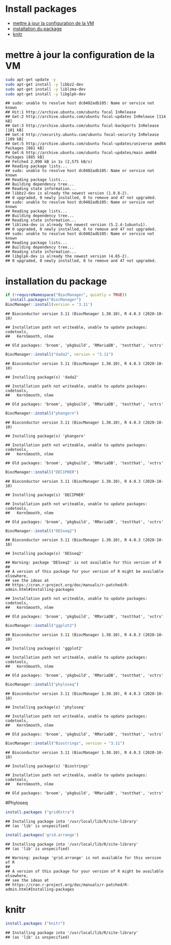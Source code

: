 Install packages
================

  - [mettre à jour la configuration de la
    VM](#mettre-à-jour-la-configuration-de-la-vm)
  - [installation du package](#installation-du-package)
  - [knitr](#knitr)

# mettre à jour la configuration de la VM

``` bash
sudo apt-get update -y 
sudo apt-get install -y libbz2-dev
sudo apt-get install -y liblzma-dev
sudo apt-get install -y libglpk-dev
```

    ## sudo: unable to resolve host dc0402adb105: Name or service not known
    ## Hit:1 http://archive.ubuntu.com/ubuntu focal InRelease
    ## Get:2 http://archive.ubuntu.com/ubuntu focal-updates InRelease [114 kB]
    ## Get:3 http://archive.ubuntu.com/ubuntu focal-backports InRelease [101 kB]
    ## Get:4 http://security.ubuntu.com/ubuntu focal-security InRelease [109 kB]
    ## Get:5 http://archive.ubuntu.com/ubuntu focal-updates/universe amd64 Packages [881 kB]
    ## Get:6 http://archive.ubuntu.com/ubuntu focal-updates/main amd64 Packages [885 kB]
    ## Fetched 2,090 kB in 1s (2,575 kB/s)
    ## Reading package lists...
    ## sudo: unable to resolve host dc0402adb105: Name or service not known
    ## Reading package lists...
    ## Building dependency tree...
    ## Reading state information...
    ## libbz2-dev is already the newest version (1.0.8-2).
    ## 0 upgraded, 0 newly installed, 0 to remove and 47 not upgraded.
    ## sudo: unable to resolve host dc0402adb105: Name or service not known
    ## Reading package lists...
    ## Building dependency tree...
    ## Reading state information...
    ## liblzma-dev is already the newest version (5.2.4-1ubuntu1).
    ## 0 upgraded, 0 newly installed, 0 to remove and 47 not upgraded.
    ## sudo: unable to resolve host dc0402adb105: Name or service not known
    ## Reading package lists...
    ## Building dependency tree...
    ## Reading state information...
    ## libglpk-dev is already the newest version (4.65-2).
    ## 0 upgraded, 0 newly installed, 0 to remove and 47 not upgraded.

# installation du package

``` r
if (!requireNamespace("BiocManager", quietly = TRUE))
  install.packages("BiocManager")
BiocManager::install(version = '3.11')
```

    ## Bioconductor version 3.11 (BiocManager 1.30.10), R 4.0.3 (2020-10-10)

    ## Installation path not writeable, unable to update packages: codetools,
    ##   KernSmooth, nlme

    ## Old packages: 'broom', 'pkgbuild', 'RMariaDB', 'testthat', 'vctrs'

``` r
BiocManager::install("dada2", version = "3.11")
```

    ## Bioconductor version 3.11 (BiocManager 1.30.10), R 4.0.3 (2020-10-10)

    ## Installing package(s) 'dada2'

    ## Installation path not writeable, unable to update packages: codetools,
    ##   KernSmooth, nlme

    ## Old packages: 'broom', 'pkgbuild', 'RMariaDB', 'testthat', 'vctrs'

``` r
BiocManager::install("phangorn")
```

    ## Bioconductor version 3.11 (BiocManager 1.30.10), R 4.0.3 (2020-10-10)

    ## Installing package(s) 'phangorn'

    ## Installation path not writeable, unable to update packages: codetools,
    ##   KernSmooth, nlme

    ## Old packages: 'broom', 'pkgbuild', 'RMariaDB', 'testthat', 'vctrs'

``` r
BiocManager::install("DECIPHER")
```

    ## Bioconductor version 3.11 (BiocManager 1.30.10), R 4.0.3 (2020-10-10)

    ## Installing package(s) 'DECIPHER'

    ## Installation path not writeable, unable to update packages: codetools,
    ##   KernSmooth, nlme

    ## Old packages: 'broom', 'pkgbuild', 'RMariaDB', 'testthat', 'vctrs'

``` r
BiocManager::install("DESseq2")
```

    ## Bioconductor version 3.11 (BiocManager 1.30.10), R 4.0.3 (2020-10-10)

    ## Installing package(s) 'DESseq2'

    ## Warning: package 'DESseq2' is not available for this version of R
    ## 
    ## A version of this package for your version of R might be available elsewhere,
    ## see the ideas at
    ## https://cran.r-project.org/doc/manuals/r-patched/R-admin.html#Installing-packages

    ## Installation path not writeable, unable to update packages: codetools,
    ##   KernSmooth, nlme

    ## Old packages: 'broom', 'pkgbuild', 'RMariaDB', 'testthat', 'vctrs'

``` r
BiocManager::install("ggplot2")
```

    ## Bioconductor version 3.11 (BiocManager 1.30.10), R 4.0.3 (2020-10-10)

    ## Installing package(s) 'ggplot2'

    ## Installation path not writeable, unable to update packages: codetools,
    ##   KernSmooth, nlme

    ## Old packages: 'broom', 'pkgbuild', 'RMariaDB', 'testthat', 'vctrs'

``` r
BiocManager::install("phyloseq")
```

    ## Bioconductor version 3.11 (BiocManager 1.30.10), R 4.0.3 (2020-10-10)

    ## Installing package(s) 'phyloseq'

    ## Installation path not writeable, unable to update packages: codetools,
    ##   KernSmooth, nlme

    ## Old packages: 'broom', 'pkgbuild', 'RMariaDB', 'testthat', 'vctrs'

``` r
BiocManager::install("Biostrings", version = "3.11")
```

    ## Bioconductor version 3.11 (BiocManager 1.30.10), R 4.0.3 (2020-10-10)

    ## Installing package(s) 'Biostrings'

    ## Installation path not writeable, unable to update packages: codetools,
    ##   KernSmooth, nlme

    ## Old packages: 'broom', 'pkgbuild', 'RMariaDB', 'testthat', 'vctrs'

\#Phyloseq

``` r
install.packages ("gridExtra")
```

    ## Installing package into '/usr/local/lib/R/site-library'
    ## (as 'lib' is unspecified)

``` r
install.packages('grid.arrange')
```

    ## Installing package into '/usr/local/lib/R/site-library'
    ## (as 'lib' is unspecified)

    ## Warning: package 'grid.arrange' is not available for this version of R
    ## 
    ## A version of this package for your version of R might be available elsewhere,
    ## see the ideas at
    ## https://cran.r-project.org/doc/manuals/r-patched/R-admin.html#Installing-packages

# knitr

``` r
install.packages ("knitr")
```

    ## Installing package into '/usr/local/lib/R/site-library'
    ## (as 'lib' is unspecified)
